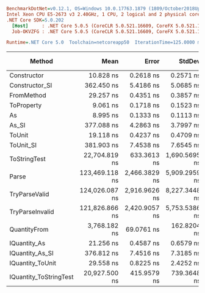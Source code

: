 ``` ini

BenchmarkDotNet=v0.12.1, OS=Windows 10.0.17763.1879 (1809/October2018Update/Redstone5)
Intel Xeon CPU E5-2673 v3 2.40GHz, 1 CPU, 2 logical and 2 physical cores
.NET Core SDK=5.0.202
  [Host]     : .NET Core 5.0.5 (CoreCLR 5.0.521.16609, CoreFX 5.0.521.16609), X64 RyuJIT
  Job-OKVZFG : .NET Core 5.0.5 (CoreCLR 5.0.521.16609, CoreFX 5.0.521.16609), X64 RyuJIT

Runtime=.NET Core 5.0  Toolchain=netcoreapp50  IterationTime=125.0000 ms  

```
|                 Method |           Mean |         Error |        StdDev |         Median |  Gen 0 | Gen 1 | Gen 2 | Allocated |
|----------------------- |---------------:|--------------:|--------------:|---------------:|-------:|------:|------:|----------:|
|            Constructor |      10.828 ns |     0.2618 ns |     0.2571 ns |      10.795 ns |      - |     - |     - |         - |
|         Constructor_SI |     362.450 ns |     5.4186 ns |     5.0685 ns |     362.392 ns | 0.0117 |     - |     - |     192 B |
|             FromMethod |      29.257 ns |     0.4351 ns |     0.3857 ns |      29.120 ns |      - |     - |     - |         - |
|             ToProperty |       9.061 ns |     0.1718 ns |     0.1523 ns |       9.045 ns |      - |     - |     - |         - |
|                     As |       8.995 ns |     0.1333 ns |     0.1113 ns |       8.992 ns |      - |     - |     - |         - |
|                  As_SI |     377.088 ns |     4.2863 ns |     3.7997 ns |     377.106 ns | 0.0119 |     - |     - |     192 B |
|                 ToUnit |      19.118 ns |     0.4237 ns |     0.4709 ns |      18.941 ns |      - |     - |     - |         - |
|              ToUnit_SI |     381.903 ns |     7.4538 ns |     7.6545 ns |     382.347 ns | 0.0092 |     - |     - |     192 B |
|           ToStringTest |  22,704.819 ns |   633.3613 ns | 1,690.5695 ns |  22,600.000 ns |      - |     - |     - |     944 B |
|                  Parse | 123,469.118 ns | 2,466.3829 ns | 5,909.2959 ns | 124,050.000 ns |      - |     - |     - |   33632 B |
|          TryParseValid | 124,026.087 ns | 2,916.9626 ns | 8,227.3448 ns | 120,300.000 ns |      - |     - |     - |   33608 B |
|        TryParseInvalid | 121,826.866 ns | 2,420.9057 ns | 5,753.5386 ns | 122,100.000 ns |      - |     - |     - |   33216 B |
|           QuantityFrom |   3,768.182 ns |    69.0761 ns |   162.8204 ns |   3,750.000 ns |      - |     - |     - |      56 B |
|           IQuantity_As |      21.256 ns |     0.4587 ns |     0.6579 ns |      21.373 ns | 0.0014 |     - |     - |      24 B |
|        IQuantity_As_SI |     376.812 ns |     7.4516 ns |     7.3185 ns |     376.616 ns | 0.0093 |     - |     - |     192 B |
|       IQuantity_ToUnit |      29.558 ns |     0.8225 ns |     2.4252 ns |      29.202 ns | 0.0035 |     - |     - |      56 B |
| IQuantity_ToStringTest |  20,927.500 ns |   415.9579 ns |   739.3648 ns |  21,000.000 ns |      - |     - |     - |     944 B |
